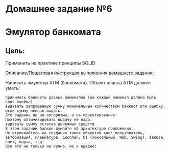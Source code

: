# Домашнее задание №6

# Эмулятор банкомата

## Цель:

Применить на практике принципы SOLID

Описание/Пошаговая инструкция выполнения домашнего задания:

Написать эмулятор АТМ (банкомата).
Объект класса АТМ должен уметь:

    принимать банкноты разных номиналов (на каждый номинал должна быть своя ячейка)
    выдавать запрошенную сумму минимальным количеством банкнот или ошибку, если сумму нельзя выдать.
    Это задание не на алгоритмы, а на проектирование.
    Поэтому оптимизировать выдачу не надо.
    выдавать сумму остатка денежных средств
    В этом задании больше думайте об архитектуре приложения.
    Не отвлекайтесь на создание таких объектов как: пользователь, авторизация, клавиатура, дисплей, UI (консольный, Web, Swing), валюта, счет, карта, т.д.
    Все это не только не нужно, но и вредно!

